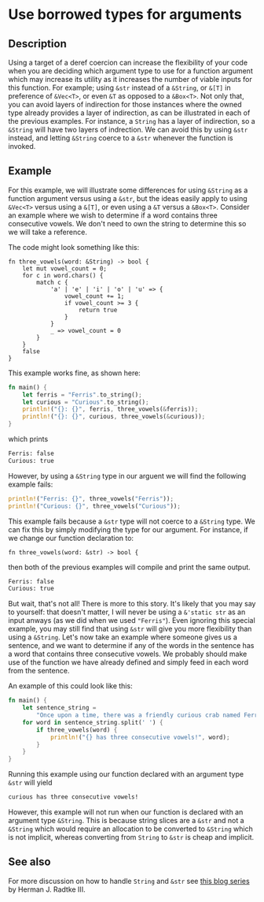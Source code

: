 # Use borrowed types for arguments

## Description

Using a target of a deref coercion can increase the flexibility of your code when you are deciding which argument type to use for a function argument which may increase its utility as it increases the number of viable inputs for this function.
For example; using `&str` instead of a `&String`, or `&[T]` in preference of `&Vec<T>`, or even `&T` as opposed to a `&Box<T>`. 
Not only that, you can avoid layers of indirection for those instances where the owned type already provides a layer of indirection, as can be illustrated in each of the previous examples. 
For instance, a `String` has a layer of indirection, so a `&String` will have two layers of indrection.
We can avoid this by using `&str` instead, and letting `&String` coerce to a `&str` whenever the function is invoked. 

## Example

For this example, we will illustrate some differences for using `&String` as a function argument versus using a `&str`, but the ideas easily apply to using `&Vec<T>` versus using a `&[T]`, or even using a `&T` versus a `&Box<T>`. 
Consider an example where we wish to determine if a word contains three consecutive vowels.
We don't need to own the string to determine this so we will take a reference.

The code might look something like this:

```rust, ignore
fn three_vowels(word: &String) -> bool {
    let mut vowel_count = 0;
    for c in word.chars() {
        match c {
            'a' | 'e' | 'i' | 'o' | 'u' => {
                vowel_count += 1;
                if vowel_count >= 3 {
                    return true
                }
            }
            _ => vowel_count = 0
        }
    }
    false
}
```

This example works fine, as shown here:

```rust
fn main() {
    let ferris = "Ferris".to_string();
    let curious = "Curious".to_string();
    println!("{}: {}", ferris, three_vowels(&ferris));
    println!("{}: {}", curious, three_vowels(&curious));
}
```

which prints

```bash
Ferris: false
Curious: true
```

However, by using a `&String` type in our arguent we will find the following example fails:

```rust
println!("Ferris: {}", three_vowels("Ferris"));
println!("Curious: {}", three_vowels("Curious"));
```

This example fails because a `&str` type will not coerce to a `&String` type. 
We can fix this by simply modifying the type for our argument. For instance, if we change our function declaration to:

```rust, ignore
fn three_vowels(word: &str) -> bool {
```

then both of the previous examples will compile and print the same output.


```bash
Ferris: false
Curious: true
```

But wait, that's not all! There is more to this story. 
It's likely that you may say to yourself: that doesn't matter, I will never be using a `&'static str` as an input anways (as we did when we used `"Ferris"`).
Even ignoring this special example, you may still find that using `&str` will give you more flexibility than using a `&String`.
Let's now take an example where someone gives us a sentence, and we want to determine if any of the words in the sentence has a word that contains three consecutive vowels.
We probably should make use of the function we have already defined and simply feed in each word from the sentence.

An example of this could look like this:

```rust
fn main() {
    let sentence_string = 
        "Once upon a time, there was a friendly curious crab named Ferris".to_string();
    for word in sentence_string.split(' ') {
        if three_vowels(word) {
            println!("{} has three consecutive vowels!", word);
        }
    }
}
```

Running this example using our function declared with an argument type `&str` will yield

```bash
curious has three consecutive vowels!
```

However, this example will not run when our function is declared with an argument type `&String`. 
This is because string slices are a `&str` and not a `&String` which would require an allocation to be converted to `&String` which is not implicit, whereas converting from `String` to `&str` is cheap and implicit.

## See also

For more discussion on how to handle `String` and `&str` see [this blog series](http://hermanradtke.com/2015/05/03/string-vs-str-in-rust-functions.html) by Herman J. Radtke III.

